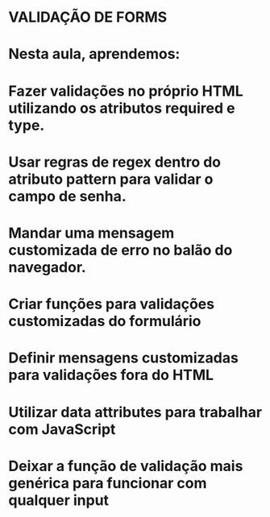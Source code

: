 # VALIDAÇÃO DE FORMS

# Nesta aula, aprendemos:

# Fazer validações no próprio HTML utilizando os atributos required e type.

# Usar regras de regex dentro do atributo pattern para validar o campo de senha.

# Mandar uma mensagem customizada de erro no balão do navegador.

# Criar funções para validações customizadas do formulário

# Definir mensagens customizadas para validações fora do HTML

# Utilizar data attributes para trabalhar com JavaScript

# Deixar a função de validação mais genérica para funcionar com qualquer input